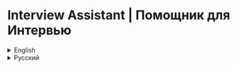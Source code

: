 # Interview Assistant | Помощник для Интервью

<details>
<summary>English</summary>

Interview Assistant is a program that helps during online interviews by providing suggestions based on the interviewer's questions using ChatGPT.

![Interview Assistant Screenshot](https://ibb.co/C8QLYRC)

## Table of Contents

- [Installation](#installation)
- [Configuration](#configuration)
- [Using the Program](#using-the-program)
- [Important Notes](#important-notes)
- [Troubleshooting](#troubleshooting)
- [Support](#support)
- [Obtaining OpenAI API Key](#obtaining-openai-api-key)
- [License](#license)

## Installation

### Windows

1. Download and extract the program archive.
2. Run `setup.bat` by double-clicking it.
3. Follow the on-screen instructions. The script will install Python 3.10 (if not already installed), create a virtual environment, and install the necessary dependencies.
4. After installation, a browser window will open with the VB-Audio Virtual Cable website. Download and install the program.

### macOS / Linux

1. Download and extract the program archive.
2. Open a terminal in the program folder.
3. Run the command (macOS):
   ```
   chmod +x setup_macos.sh && ./setup_macos.sh
   ```
   Run the command (Linux):
   ```
   chmod +x setup_linux.sh && ./setup_linux.sh
   ```
4. Follow the on-screen instructions. The script will install Python 3.10 (if not already installed), create a virtual environment, and install the necessary dependencies.
5. After installation, a browser window will open with the VB-Audio Virtual Cable website. Download and install the program.

## Configuration

### API Key Setup

1. Open the `.env` file in a text editor.
2. Replace `your_api_key_here` with your OpenAI API key.

### Virtual Audio Output Setup

<details>
<summary>Windows Setup Instructions</summary>

1. **Install Virtual Audio Device:**
   - Download and install [VB-Audio Virtual Cable](https://vb-audio.com/Cable/).
   - Restart your computer.
   - Check for new audio devices: "CABLE Input" and "CABLE Output".

2. **Zoom Setup:**
   - Open Zoom settings.
   - In the "Audio" section, select "CABLE Input (VB-Audio Virtual Cable)" as the speaker.
   - Keep your regular microphone selected.

3. **Windows Audio Settings:**
   - Open Sound Control Panel.
   - Set up "Listen to this device" for "CABLE Output".
   - Select your headphones or speakers as the playback device.

4. **Test in Zoom:**
   - In Zoom audio settings, test the speaker.
   - You should hear the test sound through your headphones or speakers.

</details>

<details>
<summary>macOS Setup Instructions</summary>

1. **Install Virtual Audio Device:**
   - Download and install [VB-Audio Virtual Cable for macOS](https://vb-audio.com/Cable/).
   - Restart your computer.

2. **Zoom Setup:**
   - In Zoom settings, select "CABLE Input (VB-Audio Virtual Cable)" as the speaker.
   - Keep your regular microphone selected.

3. **macOS Audio Settings:**
   - Set your regular output device in System Preferences.
   - Configure "CABLE Output" in Audio MIDI Setup.

4. **Test in Zoom:**
   - In Zoom settings, test the speaker and microphone.
   - You should hear the test sound through your headphones or speakers.

</details>

## Using the Program

1. Start the program:
   - Windows: Double-click `interview_helper.bat`
   - macOS: Run `interview_helper_macos.sh` (`./interview_helper_macos.sh`)
   - Linux: Run `interview_helper_linux.sh` (`./interview_helper_linux.sh`)

2. In the program window:
   - Select the appropriate audio device (usually "CABLE Output").
   - Choose the ChatGPT model.
   - Write a detailed prompt in the prompt window.
   - Select the language (Russian or English).
   - Click "Save Settings".

3. During the interview:
   - Press "Start Recording" when the interviewer starts asking a question.
   - Press "Stop Recording" when the interviewer finishes.
   - Wait for the suggestion in the "ChatGPT Suggestions" window.

## Important Notes

- Ensure you can access https://openai.com/ in your country.
- Verify that virtual audio outputs are correctly configured.
- Check that the correct OpenAI API key is specified in the `.env` file.
- If audio issues occur, check your system and Zoom audio settings.
- Be aware of the ethical considerations when using this program during interviews.

## Troubleshooting

- If the program doesn't start, ensure all installation steps were followed correctly.
- For audio capture issues, check virtual audio output settings.
- To improve speech recognition, speak clearly and slowly.
- If ChatGPT suggestions are irrelevant, try changing the model or modifying the prompt.

## Support

If you encounter any problems or have questions, please [create an issue](link_to_your_repository/issues) in the project repository on GitHub.

## Obtaining OpenAI API Key

<details>
<summary>Instructions for obtaining an OpenAI API key</summary>

1. Go to the [OpenAI website](https://openai.com/).
2. Sign up or log in to your account.
3. Navigate to the [API keys section](https://platform.openai.com/account/api-keys).
4. Create a new key and save it securely.
5. Paste the key into the `.env` file in the program directory.

**Important:** To use the API, you need to add a payment method to your OpenAI account.

</details>

## License

This project is licensed under the [MIT License](LICENSE.md).

- Interview Assistant uses the OpenAI API, which is subject to the [OpenAI API Terms of Use](https://openai.com/policies/api-terms).
- The program recommends the use of VB-Audio Virtual Cable, which is subject to its [own license terms](https://vb-audio.com/Services/licensing.htm).
- For a full list of dependencies and their respective licenses, please refer to the `requirements.txt` file in this project.

</details>

<details>
<summary>Русский</summary>

Interview Assistant - это программа, которая помогает во время онлайн-интервью, предоставляя подсказки на основе вопросов интервьюера с использованием ChatGPT.

![Скриншот Interview Assistant](https://ibb.co/C8QLYRC)

## Содержание

- [Установка](#установка)
- [Настройка](#настройка)
- [Использование программы](#использование-программы)
- [Важные замечания](#важные-замечания)
- [Устранение неполадок](#устранение-неполадок)
- [Поддержка](#поддержка)
- [Получение API ключа OpenAI](#получение-api-ключа-openai)
- [Лицензия](#лицензия)

## Установка

### Windows

1. Скачайте и распакуйте архив с программой.
2. Запустите `setup.bat`, дважды кликнув на него.
3. Следуйте инструкциям на экране. Скрипт установит Python 3.10 (если его нет), создаст виртуальное окружение и установит необходимые зависимости.
4. После завершения установки откроется браузер с сайтом VB-Audio Virtual Cable. Скачайте и установите эту программу.

### macOS / Linux

1. Скачайте и распакуйте архив с программой.
2. Откройте терминал в папке с программой.
3. Выполните команду (macOS):
   ```
   chmod +x setup_macos.sh && ./setup_macos.sh
   ```
   Выполните команду (Linux):
   ```
   chmod +x setup_linux.sh && ./setup_linux.sh
   ```
4. Следуйте инструкциям на экране. Скрипт установит Python 3.10 (если его нет), создаст виртуальное окружение и установит необходимые зависимости.
5. После завершения установки откроется браузер с сайтом VB-Audio Virtual Cable. Скачайте и установите эту программу.

## Настройка

### Настройка API ключа

1. Откройте файл `.env` в текстовом редакторе.
2. Замените `your_api_key_here` на ваш API ключ OpenAI.

### Настройка виртуальных аудио выходов

<details>
<summary>Инструкции для Windows</summary>

1. **Установка виртуального аудиоустройства:**
   - Скачайте и установите [VB-Audio Virtual Cable](https://vb-audio.com/Cable/).
   - Перезагрузите компьютер.
   - Проверьте установку в настройках звука Windows.

2. **Настройка Zoom:**
   - Откройте настройки Zoom.
   - В разделе "Звук" выберите "CABLE Input (VB-Audio Virtual Cable)" как динамик.
   - Оставьте ваш обычный микрофон в настройках микрофона.

3. **Настройка Windows для прослушивания:**
   - Откройте панель управления звуком.
   - Настройте прослушивание "CABLE Output" через ваши наушники или динамики.

4. **Проверка в Zoom:**
   - В настройках звука Zoom проверьте динамик.
   - Вы должны услышать тестовый звук через ваши наушники или динамики.

</details>

<details>
<summary>Инструкции для macOS</summary>

1. **Установка виртуального аудиоустройства:**
   - Скачайте и установите [VB-Audio Virtual Cable для macOS](https://vb-audio.com/Cable/).
   - Перезагрузите компьютер.

2. **Настройка Zoom:**
   - В настройках Zoom выберите "CABLE Input (VB-Audio Virtual Cable)" как динамик.
   - Оставьте ваш обычный микрофон в настройках микрофона.

3. **Настройка macOS для прослушивания:**
   - Настройте вывод звука через ваше обычное устройство.
   - Настройте прослушивание "CABLE Output" через приложение "Аудио MIDI Setup".

4. **Проверка в Zoom:**
   - В настройках Zoom проверьте динамик и микрофон.
   - Вы должны услышать тестовый звук через ваши наушники или динамики.

</details>

## Использование программы

1. Запустите программу:
   - Windows: Дважды кликните на `interview_helper.bat`
   - macOS: Запустите `interview_helper_macos.sh` (`./interview_helper_macos.sh`)
   - Linux: Запустите `interview_helper_linux.sh` (`./interview_helper_linux.sh`)

2. В открывшемся окне программы:
   - Выберите нужное аудиоустройство (обычно "CABLE Output").
   - Выберите модель ChatGPT.
   - Напишите промпт в окне промпта.
   - Выберите язык (русский или английский).
   - Нажмите "Save Settings".

3. Во время интервью:
   - Нажмите "Start Recording", когда интервьюер начнет задавать вопрос.
   - Нажмите "Stop Recording", когда интервьюер закончит вопрос.
   - Ожидайте подсказку в окне "ChatGPT Suggestions".

## Важные замечания

- Убедитесь, что вы можете открыть https://openai.com/ в вашей стране.
- Проверьте правильность настройки виртуальных аудио выходов.
- Убедитесь, что в файле `.env` указан правильный API ключ OpenAI.
- Проверьте настройки звука в системе и в Zoom при проблемах с аудио.
- Помните об этических аспектах использования такой программы во время интервью.

## Устранение неполадок

- Если программа не запускается, проверьте правильность установки.
- При проблемах с захватом звука, проверьте настройки виртуальных аудио выходов.
- Для улучшения распознавания речи, говорите четче и медленнее.
- Если ChatGPT дает нерелевантные подсказки, попробуйте изменить модель или промпт.

## Поддержка

Если у вас возникли проблемы или вопросы, пожалуйста, [создайте issue](ссылка_на_ваш_репозиторий/issues) в репозитории проекта на GitHub.

## Получение API ключа OpenAI

<details>
<summary>Инструкции по получению API ключа OpenAI</summary>

1. Перейдите на [сайт OpenAI](https://openai.com/).
2. Зарегистрируйтесь или войдите в аккаунт.
3. Перейдите в раздел [API keys](https://platform.openai.com/account/api-keys).
4. Создайте новый ключ и сохраните его.
5. Вставьте ключ в файл `.env` в директории программы.

**Важно:** Для использования API необходимо привязать способ оплаты к вашему аккаунту OpenAI.

</details>

## Лицензия

Этот проект лицензирован по [лицензии MIT](LICENSE.md).

- Interview Assistant использует API OpenAI, который подчиняется [Условиям использования API OpenAI](https://openai.com/policies/api-terms).
- Программа рекомендует использовать VB-Audio Virtual Cable, который подчиняется [собственным условиям лицензии](https://vb-audio.com/Services/licensing.htm).
- Полный список зависимостей и соответствующих им лицензий см. в файле `requirements.txt` в этом проекте.

</details>